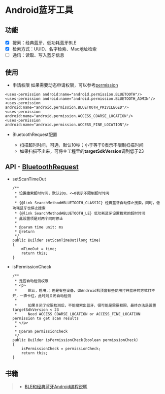 # Android蓝牙工具

## 功能

- [x] 搜索：经典蓝牙、低功耗蓝牙BLE
- [x] 检索方式：UUID、名字检索、Mac地址检索
- [ ] 通讯：读取、写入蓝牙信息

## 使用

* 申请权限
如果需要动态申请权限，可以参考[permission][permission]
```
<uses-permission android:name="android.permission.BLUETOOTH"/>
<uses-permission android:name="android.permission.BLUETOOTH_ADMIN"/>
<uses-permission android:name="android.permission.BLUETOOTH_PRIVILEGED"/>
<uses-permission android:name="android.permission.ACCESS_COARSE_LOCATION"/>
<uses-permission android:name="android.permission.ACCESS_FINE_LOCATION"/>
```

* BluetoothRequest配置

    * 扫描超时时间，可选，默认10秒；小于等于0表示不限制扫描时间
    * 如果扫描不出来，可将主工程里的**targetSdkVersion**调到低于23

## API - [BluetoothRequest][BluetoothRequest]


* setScanTimeOut
    ```
    /**
     * 设置搜索超时时间，默认20s，<=0表示不限制超时时间
     *
     * {@link SearchMethod#BLUETOOTH_CLASSIC} 经典蓝牙自动停止搜索，同时，低功耗蓝牙也停止搜索
     * {@link SearchMethod#BLUETOOTH_LE} 低功耗蓝牙设置搜索的超时时间
     * 此设置项是对两个同时停止
     *
     * @param time unit: ms
     * @return
     */
    public Builder setScanTimeOut(long time)
    {
        mTimeOut = time;
        return this;
    }
    ```

* isPermissionCheck
    ```
    /**
     * 是否自动检测权限
     * <p>
     *     默认，启用，；但是有些设备，如Android机顶盒有些使用打开蓝牙的方式打不开，一直卡住，此时则关闭自动检测
     *
     *     如果关闭了权限检测后，不能搜索出蓝牙，很可能是需要权限，最终办法是设置 targetSdkVersion < 23
     *     Need ACCESS_COARSE_LOCATION or ACCESS_FINE_LOCATION permission to get scan results
     * </p>
     *
     * @param permissionCheck
     */
    public Builder isPermissionCheck(boolean permissionCheck)
    {
        isPermissionCheck = permissionCheck;
        return this;
    }
    ```

## 书籍

>- [BLE和经典蓝牙Android编程说明][BLE和经典蓝牙Android编程说明]


[permission]:https://github.com/VeiZhang/Permission
[BLE和经典蓝牙Android编程说明]:https://github.com/VeiZhang/BluetoothKit/blob/master/book/BLE%E5%92%8C%E7%BB%8F%E5%85%B8%E8%93%9D%E7%89%99Android%E7%BC%96%E7%A8%8B%E8%AF%B4%E6%98%8E.pdf
[BluetoothRequest]:https://github.com/VeiZhang/BluetoothKit/blob/master/BluetoothLibrary/src/main/java/com/excellence/bluetoothlibrary/BluetoothRequest.java